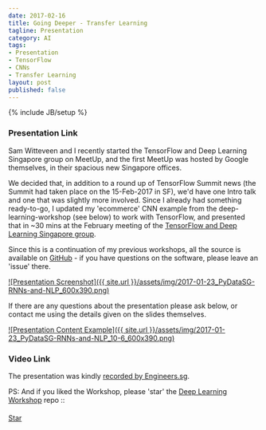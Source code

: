 ```yaml
---
date: 2017-02-16
title: Going Deeper - Transfer Learning
tagline: Presentation
category: AI
tags:
- Presentation
- TensorFlow
- CNNs
- Transfer Learning
layout: post
published: false
---
```

{% include JB/setup %}



### Presentation Link

Sam Witteveen and I recently started the TensorFlow and Deep Learning Singapore group on MeetUp,
and the first MeetUp was hosted by Google themselves, in their spacious new Singapore offices.

We decided that, in addition to a round up of TensorFlow Summit news (the Summit had taken place
on the 15-Feb-2017 in SF), we'd have one Intro talk and one that was slightly more involved.  Since I 
already had something ready-to-go, I updated my 'ecommerce' CNN example from the deep-learning-workshop (see below)
to work with TensorFlow, and presented that in ~30 mins at the February meeting of 
the [TensorFlow and Deep Learning Singapore group](https://www.meetup.com/TensorFlow-and-Deep-Learning-Singapore/events/237032130/).  

Since this is a continuation of my previous workshops, all the source is available 
on <a href="https://github.com/mdda/deep-learning-workshop" target="_blank">GitHub</a> - 
if you have questions on the software, please leave an 'issue' there.


<a href="http://redcatlabs.com/2017-01-23_PyDataSG_RNNs-for-NLP/" target="_blank">
![Presentation Screenshot]({{ site.url }}/assets/img/2017-01-23_PyDataSG-RNNs-and-NLP_600x390.png)
</a>

If there are any questions about the presentation please ask below, 
or contact me using the details given on the slides themselves.

<a href="http://redcatlabs.com/2017-01-23_PyDataSG_RNNs-for-NLP/#/10/6" target="_blank">
![Presentation Content Example]({{ site.url }}/assets/img/2017-01-23_PyDataSG-RNNs-and-NLP_10-6_600x390.png)
</a>


### Video Link

The presentation was kindly <a href="https://engineers.sg/v/1370" target="_blank">recorded by Engineers.sg</a>.



PS:  And if you liked the Workshop, please 'star' the <a href="https://github.com/mdda/deep-learning-workshop" target="_blank">Deep Learning Workshop</a> repo ::
<!-- From :: https://buttons.github.io/ -->
<!-- Place this tag where you want the button to render. -->
<span style="position:relative;top:5px;">
<a aria-label="Star mdda/deep-learning-workshop on GitHub" data-count-aria-label="# stargazers on GitHub" data-count-api="/repos/mdda/deep-learning-workshop#stargazers_count" data-count-href="/mdda/deep-learning-workshop/stargazers" data-icon="octicon-star" href="https://github.com/mdda/deep-learning-workshop" class="github-button">Star</a>
<!-- Place this tag right after the last button or just before your close body tag. -->
<script async defer id="github-bjs" src="https://buttons.github.io/buttons.js"></script>
</span>




